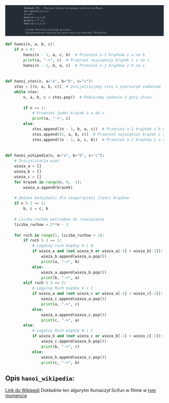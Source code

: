 <picture>
  <source srcset="../../srt/zbior_zadan/171.png" media="(prefers-color-scheme: light)">
  <source srcset="../../srt/zbior_zadan/black_171.png" media="(prefers-color-scheme: dark)">
  <img src="../../srt/zbior_zadan/black_171.png" alt="zadanie 171">
</picture>

```python
def hanoi(n, a, b, c):
    if n > 0:
        hanoi(n - 1, a, c, b)  # Przenieś n-1 krążków z a na b
        print(a, "->", c)  # Przenieś największy krążek z a na c
        hanoi(n - 1, b, a, c)  # Przenieś n-1 krążków z b na c


def hanoi_stos(n, a="a", b="b", c="c"):
    stos = [(n, a, b, c)]  # Inicjalizujemy stos z pierwszym zadaniem
    while stos:
        n, a, b, c = stos.pop()  # Pobieramy zadanie z góry stosu

        if n == 1:
            # Przenieś jeden krążek z a do c
            print(a, "->", c)
        else:
            stos.append((n - 1, b, a, c))  # Przenieś n-1 krążków z b na c
            stos.append((1, a, b, c))  # Przenieś największy krążek z a na c
            stos.append((n - 1, a, c, b))  # Przenieś n-1 krążków z a na b


def hanoi_wikipedia(n, a="a", b="b", c="c"):
    # Inicjalizacja wież
    wieza_a = []
    wieza_b = []
    wieza_c = []
    for krazek in range(n, 0, -1):
        wieza_a.append(krazek)

    # Zmiana kolejności dla nieparzystej ilości krążków
    if n % 2 == 1:
        b, c = c, b

    # Liczba ruchów potrzebna do rozwiązania
    liczba_ruchow = 2**n - 1

    for ruch in range(1, liczba_ruchow + 1):
        if ruch % 3 == 1:
            # Legalny ruch między A i B
            if wieza_a and (not wieza_b or wieza_a[-1] < wieza_b[-1]):
                wieza_b.append(wieza_a.pop())
                print(a, "->", b)
            else:
                wieza_a.append(wieza_b.pop())
                print(b, "->", a)
        elif ruch % 3 == 2:
            # Legalny Ruch między A i C
            if wieza_a and (not wieza_c or wieza_a[-1] < wieza_c[-1]):
                wieza_c.append(wieza_a.pop())
                print(a, "->", c)
            else:
                wieza_a.append(wieza_c.pop())
                print(c, "->", a)
        else:
            # Legalny Ruch między B i C
            if wieza_b and (not wieza_c or wieza_b[-1] < wieza_c[-1]):
                wieza_c.append(wieza_b.pop())
                print(b, "->", c)
            else:
                wieza_b.append(wieza_c.pop())
                print(c, "->", b)
```

## Opis `hanoi_wikipedia`:
[Link do Wikipedi](https://en.wikipedia.org/wiki/Tower_of_Hanoi#Iterative_solution)
Dokładnie ten algorytm tłumaczył Scifun w filmie w [tym momencie](https://youtu.be/iG4lHkfuu8I?t=354)
